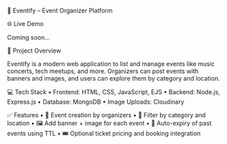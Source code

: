 🎉 Eventify – Event Organizer Platform

🌐 Live Demo

Coming soon…

🎤 Project Overview

Eventify is a modern web application to list and manage events like music concerts, tech meetups, and more. Organizers can post events with banners and images, and users can explore them by category and location.

💻 Tech Stack
	•	Frontend: HTML, CSS, JavaScript, EJS
	•	Backend: Node.js, Express.js
	•	Database: MongoDB
	•	Image Uploads: Cloudinary

✅ Features
	•	📅 Event creation by organizers
	•	📍 Filter by category and location
	•	🖼️ Add banner + image for each event
	•	🔄 Auto-expiry of past events using TTL
	•	🎟️ Optional ticket pricing and booking integration
